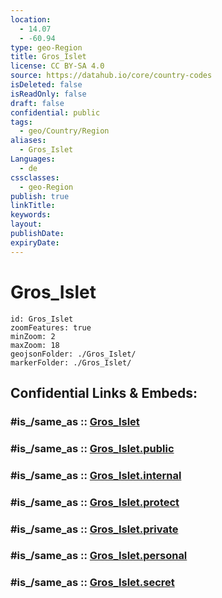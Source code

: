 ```yaml
---
location:
  - 14.07
  - -60.94
type: geo-Region
title: Gros_Islet
license: CC BY-SA 4.0
source: https://datahub.io/core/country-codes
isDeleted: false
isReadOnly: false
draft: false
confidential: public
tags:
  - geo/Country/Region
aliases:
  - Gros_Islet
Languages:
  - de
cssclasses:
  - geo-Region
publish: true
linkTitle:
keywords:
layout:
publishDate:
expiryDate:
---
```


# Gros_Islet

```leaflet
id: Gros_Islet
zoomFeatures: true 
minZoom: 2 
maxZoom: 18
geojsonFolder: ./Gros_Islet/
markerFolder: ./Gros_Islet/
```


## Confidential Links & Embeds: 

### #is_/same_as :: [Gros_Islet](/_Standards/Earth/Continent/America~Caribbean/Saint_Lucia/Districts~Saint_Lucia/Gros_Islet.md) 

### #is_/same_as :: [Gros_Islet.public](/_public/Earth/Continent/America~Caribbean/Saint_Lucia/Districts~Saint_Lucia/Gros_Islet.public.md) 

### #is_/same_as :: [Gros_Islet.internal](/_internal/Earth/Continent/America~Caribbean/Saint_Lucia/Districts~Saint_Lucia/Gros_Islet.internal.md) 

### #is_/same_as :: [Gros_Islet.protect](/_protect/Earth/Continent/America~Caribbean/Saint_Lucia/Districts~Saint_Lucia/Gros_Islet.protect.md) 

### #is_/same_as :: [Gros_Islet.private](/_private/Earth/Continent/America~Caribbean/Saint_Lucia/Districts~Saint_Lucia/Gros_Islet.private.md) 

### #is_/same_as :: [Gros_Islet.personal](/_personal/Earth/Continent/America~Caribbean/Saint_Lucia/Districts~Saint_Lucia/Gros_Islet.personal.md) 

### #is_/same_as :: [Gros_Islet.secret](/_secret/Earth/Continent/America~Caribbean/Saint_Lucia/Districts~Saint_Lucia/Gros_Islet.secret.md)

